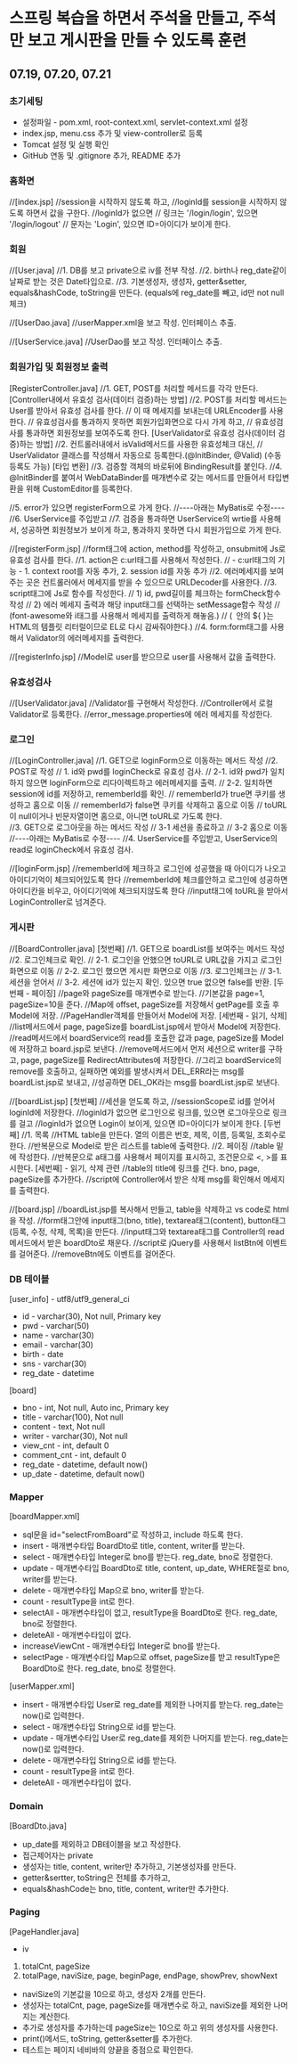 # 스프링 복습을 하면서 주석을 만들고, 주석만 보고 게시판을 만들 수 있도록 훈련

## 07.19, 07.20, 07.21
### 초기세팅
- 설정파일 - pom.xml, root-context.xml, servlet-context.xml 설정
- index.jsp, menu.css 추가 및 view-controller로 등록
- Tomcat 설정 및 실행 확인
- GitHub 연동 및 .gitignore 추가, README 추가

### 홈화면
//[index.jsp]
//session을 시작하지 않도록 하고,
//loginId를 session을 시작하지 않도록 하면서 값을 구한다.
//loginId가 없으면
//	링크는 '/login/login', 있으면 '/login/logout'
//	문자는 'Login', 있으면 ID=아이디가 보이게 한다.

### 회원
//[User.java]
//1. DB를 보고 private으로 iv를 전부 작성.
//2. birth나 reg_date같이 날짜로 받는 것은 Date타입으로.
//3. 기본생성자, 생성자, getter&setter, equals&hashCode, toString을 만든다.
(equals에 reg_date를 빼고, id만 not null 체크)

//[UserDao.java]
//userMapper.xml을 보고 작성. 인터페이스 추출.

//[UserService.java]
//UserDao를 보고 작성. 인터페이스 추출.

### 회원가입 및 회원정보 출력
[RegisterController.java]
//1. GET, POST를 처리할 메서드를 각각 만든다.
[Controller내에서 유효성 검사(데이터 검증)하는 방법]
//2. POST를 처리할 메서드는 User를 받아서 유효성 검사를 한다.
//  	이 때 메세지를 보내는데 URLEncoder를 사용한다.
//  	유효성검사를 통과하지 못하면 회원가입화면으로 다시 가게 하고,
//  	유효성검사를 통과하면 회원정보를 보여주도록 한다.
[UserValidator로 유효성 검사(데이터 검증)하는 방법]
//2. 컨트롤러내에서 isValid메서드를 사용한 유효성체크 대신,
//	 UserValidator 클래스를 작성해서 자동으로 등록한다.(@InitBinder, @Valid) (수동 등록도 가능)
[타입 변환]
//3. 검증할 객체의 바로뒤에 BindingResult를 붙인다.
//4. @InitBinder를 붙여서 WebDataBinder를 매개변수로 갖는 메서드를 만들어서 타입변환을 위해 CustomEditor를 등록한다.

//5. error가 있으면 registerForm으로 가게 한다.
//----아래는 MyBatis로 수정----
//6. UserService를 주입받고 
//7. 검증을 통과하면 UserService의 wrtie를 사용해서, 성공하면 회원정보가 보이게 하고, 통과하지 못하면 다시 회원가입으로 가게 한다.

//[registerForm.jsp]
//form태그에 action, method를 작성하고, onsubmit에 Js로 유효성 검사를 한다.
//1. action은 c:url태그를 사용해서 작성한다.
//	- c:url태그의 기능 - 1. context root를 자동 추가, 2. session id를 자동 추가
//2. 에러메세지를 보여주는 곳은 컨트롤러에서 메세지를 받을 수 있으므로 URLDecoder를 사용한다.
//3. script태그에 Js로 함수를 작성한다.
//	1) id, pwd길이를 체크하는 formCheck함수 작성
//	2) 에러 메세지 출력과 해당 input태그를 선택하는 setMessage함수 작성
//		(font-awesome와 i태그를 사용해서 메세지를 출력하게 해놓음.)
//		(` `안의 ${ }는 HTML의 템플릿 리터럴이므로 EL로 다시 감싸줘야한다.)
//4. form:form태그를 사용해서 Validator의 에러메세지를 출력한다.

//[registerInfo.jsp]
//Model로 user를 받으므로 user를 사용해서 값을 출력한다.

### 유효성검사
//[UserValidator.java]
//Validator를 구현해서 작성한다.
//Controller에서 로컬 Validator로 등록한다.
//error_message.properties에 에러 메세지를 작성한다.

### 로그인
//[LoginController.java]
//1. GET으로 loginForm으로 이동하는 메서드 작성
//2. POST로 작성
//  1. id와 pwd를 loginCheck로 유효성 검사.
//  2-1. id와 pwd가 일치하지 않으면 loginForm으로 리다이렉트하고 에러메세지를 출력.
//  2-2. 일치하면 session에 id를 저장하고, rememberId를 확인.
//     	 rememberId가 true면 쿠키를 생성하고 홈으로 이동
//     	 rememberId가 false면 쿠키를 삭제하고 홈으로 이동
// 				toURL이 null이거나 빈문자열이면 홈으로, 아니면 toURL로 가도록 한다.       
//3. GET으로 로그아웃을 하는 메서드 작성
//	3-1 세션을 종료하고
//	3-2 홈으로 이동
//----아래는 MyBatis로 수정----
//4. UserService를 주입받고, UserService의 read로 loginCheck에서 유효성 검사.

//[loginForm.jsp]
//rememberId에 체크하고 로그인에 성공했을 때 아이디가 나오고 아이디기억이 체크되어있도록 한다
//rememberId에 체크를안하고 로그인에 성공하면 아이디칸을 비우고, 아이디기억에 체크되지않도록 한다
//input태그에 toURL을 받아서 LoginController로 넘겨준다.

### 게시판
//[BoardController.java]
[첫번째]
//1. GET으로 boardList를 보여주는 메서드 작성
//2. 로그인체크로 확인.
//  2-1. 로그인을 안했으면 toURL로 URL값을 가지고 로그인 화면으로 이동
//  2-2. 로그인 했으면 게시판 화면으로 이동
//3. 로그인체크는
//  3-1. 세션을 얻어서
//  3-2. 세션에 id가 있는지 확인. 있으면 true 없으면 false를 반환.
[두번째 - 페이징]
//page와 pageSize를 매개변수로 받는다.
//기본값을 page=1, pageSize=10을 준다.
//Map에 offset, pageSize를 저장해서 getPage를 호출 후 Model에 저장.
//PageHandler객체를 만들어서 Model에 저장.
[세번째 - 읽기, 삭제]
//list메서드에서 page, pageSize를 boardList.jsp에서 받아서 Model에 저장한다.
//read메서드에서 boardService의 read를 호출한 값과 page, pageSize를 Model에 저장하고 board.jsp로 보낸다.
//remove메서드에서 먼저 세션으로 writer를 구하고, page, pageSize를 RedirectAttributes에 저장한다.
//그리고 boardService의 remove를 호출하고, 실패하면 예외를 발생시켜서 DEL_ERR라는 msg를 boardList.jsp로 보내고, 
//성공하면 DEL_OK라는 msg를 boardList.jsp로 보낸다. 

//[boardList.jsp]
[첫번째]
//세션을 얻도록 하고,
//sessionScope로 id를 얻어서 loginId에 저장한다.
//loginId가 없으면 로그인으로 링크를, 있으면 로그아웃으로 링크를 걸고
//loginId가 없으면 Login이 보이게, 있으면 ID=아이디가 보이게 한다. 
[두번째]
//1. 목록
//HTML table을 만든다. 열의 이름은 번호, 제목, 이름, 등록일, 조회수로 한다.
//반복문으로 Model로 받은 리스트를 table에 출력한다.
//2. 페이징
//table 밑에 작성한다.
//반복문으로 a태그를 사용해서 페이지를 표시하고, 조건문으로 <, >를 표시한다.
[세번째] - 읽기, 삭제 관련
//table의 title에 링크를 건다. bno, page, pageSize를 추가한다.
//script에 Controller에서 받은 삭제 msg를 확인해서 메세지를 출력한다.

//[board.jsp]
//boardList.jsp를 복사해서 만들고, table을 삭제하고 vs code로 html을 작성.
//form태그안에 input태그(bno, title), textarea태그(content), button태그(등록, 수정, 삭제, 목록)을 만든다.
//input태그와 textarea태그를 Controller의 read메서드에서 받은 boardDto로 채운다. 
//script로 jQuery를 사용해서 listBtn에 이벤트를 걸어준다.
//removeBtn에도 이벤트를 걸어준다.
### DB 테이블
[user_info] - utf8/utf9_general_ci
- id - varchar(30), Not null, Primary key
- pwd - varchar(50)
- name - varchar(30)
- email - varchar(30)
- birth - date
- sns - varchar(30)
- reg_date - datetime

[board]
- bno - int, Not null, Auto inc, Primary key
- title - varchar(100), Not null
- content - text, Not null
- writer - varchar(30), Not null
- view_cnt - int, default 0
- comment_cnt - int, default 0
- reg_date - datetime, default now()
- up_date - datetime, default now()

### Mapper
[boardMapper.xml]
- sql문을 id="selectFromBoard"로 작성하고, include 하도록 한다.
- insert - 매개변수타입 BoardDto로 title, content, writer를 받는다.
- select - 매개변수타입 Integer로 bno를 받는다. reg_date, bno로 정렬한다.
- update - 매개변수타입 BoardDto로 title, content, up_date, WHERE절로 bno, writer를 받는다. 
- delete - 매개변수타입 Map으로 bno, writer를 받는다.
- count - resultType을 int로 한다.
- selectAll - 매개변수타입이 없고, resultType을 BoardDto로 한다. reg_date, bno로 정렬한다.
- deleteAll - 매개변수타입이 없다.
- increaseViewCnt - 매개변수타입 Integer로 bno를 받는다.
- selectPage - 매개변수타입 Map으로 offset, pageSize를 받고 resultType은 BoardDto로 한다. reg_date, bno로 정렬한다.

[userMapper.xml]
- insert - 매개변수타입 User로 reg_date를 제외한 나머지를 받는다. reg_date는 now()로 입력한다.
- select - 매개변수타입 String으로 id를 받는다.
- update - 매개변수타입 User로 reg_date를 제외한 나머지를 받는다. reg_date는 now()로 입력한다.
- delete - 매개변수타입 String으로 id를 받는다.
- count - resultType을 int로 한다. 
- deleteAll - 매개변수타입이 없다.

### Domain
[BoardDto.java]
- up_date를 제외하고 DB테이블을 보고 작성한다.
- 접근제어자는 private
- 생성자는 title, content, writer만 추가하고, 기본생성자를 만든다.
- getter&sertter, toString은 전체를 추가하고,
- equals&hashCode는 bno, title, content, writer만 추가한다.

### Paging
[PageHandler.java]
- iv 
1. totalCnt, pageSize
2. totalPage, naviSize, page, beginPage, endPage, showPrev, showNext 
- naviSize의 기본값을 10으로 하고, 생성자 2개를 만든다.
- 생성자는 totalCnt, page, pageSize를 매개변수로 하고, naviSize를 제외한 나머지는 계산한다.
- 추가로 생성자를 추가하는데 pageSize는 10으로 하고 위의 생성자를 사용한다.
- print()메서드, toString, getter&setter를 추가한다.
- 테스트는 페이지 네비바의 양끝을 중점으로 확인한다.
